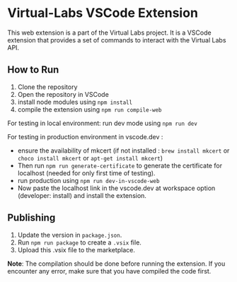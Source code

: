 # Virtual-Labs VSCode Extension

This web extension is a part of the Virtual Labs project. It is a VSCode extension that provides a set of commands to interact with the Virtual Labs API.

## How to Run

1. Clone the repository
2. Open the repository in VSCode
3. install node modules using `npm install`
4. compile the extension using `npm run compile-web`

For testing in local environment:
    run dev mode using `npm run dev`

For testing in production environment in vscode.dev :

- ensure the availability of mkcert (if not installed : `brew install mkcert` or `choco install mkcert` or `apt-get install mkcert`)
- Then run `npm run generate-certificate` to generate the certificate for localhost (needed for only first time of testing).
- run production using `npm run dev-in-vscode-web`
- Now paste the localhost link in the vscode.dev at workspace option (developer: install) and install the extension.

## Publishing

1. Update the version in `package.json`.
2. Run `npm run package` to create a `.vsix` file.
3. Upload this .vsix file to the marketplace.

**Note**: The compilation should be done before running the extension. If you encounter any error, make sure that you have compiled the code first.

